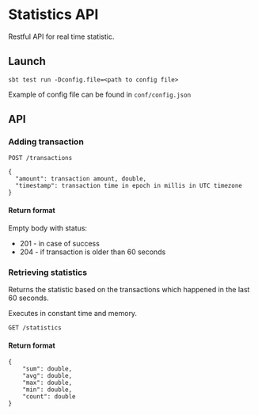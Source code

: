 # Statistics API

Restful API for real time statistic.

## Launch

    sbt test run -Dconfig.file=<path to config file>
         
Example of config file can be found in `conf/config.json`

## API

### Adding transaction

```
POST /transactions

{
  "amount": transaction amount, double, 
  "timestamp": transaction time in epoch in millis in UTC timezone
}
```

#### Return format
Empty body with status:
- 201 - in case of success
- 204 - if transaction is older than 60 seconds

### Retrieving statistics

Returns the statistic based on the transactions which happened in the last 60 seconds.

Executes in constant time and memory. 

```
GET /statistics
```

#### Return format
```
{
    "sum": double, 
    "avg": double, 
    "max": double, 
    "min": double, 
    "count": double
}
```
